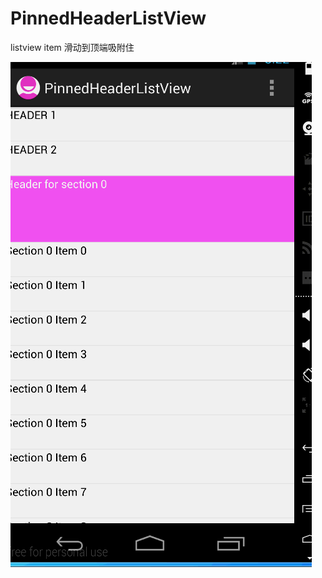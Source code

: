 # PinnedHeaderListView
listview item 滑动到顶端吸附住

![image](https://github.com/HuangJAndroid/PinnedHeaderListView/raw/master/PinnedHeaderListView.gif)
